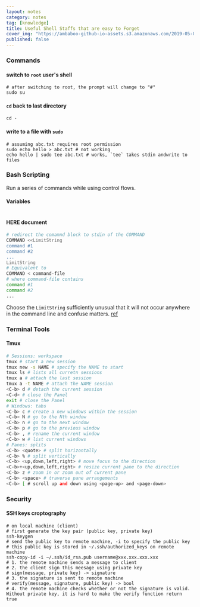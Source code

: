 ```yaml
---
layout: notes
category: notes
tag: [knowledge]
title: Useful Shell Staffs that are easy to Forget
cover_img: "https://ambaboo-github-io-assets.s3.amazonaws.com/2019-05-09-shell-command-cover.png"
published: false
---
```


### Commands

#### switch to `root` user's shell

```shell
# after switching to root, the prompt will change to "#"
sudo su
```

#### `cd` back to last directory

```shell
cd -
```

#### write to a file with `sudo`

```shell
# assuming abc.txt requires root permission
sudo echo hello > abc.txt # not working
echo hello | sudo tee abc.txt # works, `tee` takes stdin andwrite to files
```

### Bash Scripting

Run a series of commands while using control flows.

#### Variables

```bash

```

#### HERE document

```bash
# redirect the comamnd block to stdin of the COMMAND
COMMAND <<LimitString
command #1
command #2
...
LimitString
# Equivalent to
COMMAND < command-file
# where command-file contains 
command #1
command #2
...
```

Choose the `LimitString` sufficiently unusual that it will not occur anywhere in the command line and confuse matters. [ref](https://tldp.org/LDP/abs/html/here-docs.html)

### Terminal Tools

#### Tmux

```bash
# Sessions: workspace
tmux # start a new session
tmux new -s NAME # specify the NAME to start
tmux ls # lists all curretn sessions
tmux a # attach the last session
tmux a -t NAME # attach the NAME session
<C-b> d # detach the current session
<C-d> # close the Panel
exit # close the Panel
# Windows: tabs
<C-b> c # create a new windows within the session
<C-b> N # go to the Nth window
<C-b> n # go to the next window
<C-b> p # go to the previous window
<C-b> , # rename the current window
<C-b> w # list current windows
# Panes: splits
<C-b> <quote> # split horizontally
<C-b> % # split vertically
<C-b> <up,down,left,right> # move focus to the direction
<C-b>+<up,down,left,right> # resize current pane to the direction
<C-b> z # zoom in or zoom out of current pane
<C-b> <space> # traverse pane arrangements
<C-b> [ # scroll up and down using <page-up> and <page-down>
```

### Security

#### SSH keys croptography

```shell
# on local machine (client)
# first generate the key pair (public key, private key)
ssh-keygen
# send the public key to remote machine, -i to specify the public key
# this public key is stored in ~/.ssh/authorized_keys on remote machine
ssh-copy-id -i ~/.ssh/id_rsa.pub username@xxx.xxx.xxx.xxx
# 1. the remote machine sends a message to client
# 2. the client sign this meesage using private key
# sign(message, private key) -> signature
# 3. the signature is sent to remote machine
# verify(message, signature, public key) -> bool 
# 4. the remote machine checks whether or not the signature is valid. Without private key, it is hard to make the verify function return true
```